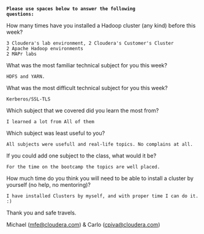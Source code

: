 <code><b>Please use spaces below to answer the following questions:</b></code><br>


How many times have you installed a Hadoop cluster (any kind) before this week?
```
3 Cloudera's lab environment, 2 Cloudera's Customer's Cluster
2 Apache Hadoop environments
2 MAPr labs
```

What was the most familiar technical subject for you this week?
```
HDFS and YARN.
```

What was the most difficult technical subject for you this week?
```
Kerberos/SSL-TLS
```

Which subject that we covered did you learn the most from?
```
I learned a lot from All of them
```

Which subject was least useful to you?
```
All subjects were usefull and real-life topics. No complains at all.
```

If you could add one subject to the class, what would it be?
```
For the time on the bootcamp the topics are well placed.
```

How much time do you think you will need to be able to install a cluster by yourself (no help, no mentoring)?
```
I have installed Clusters by myself, and with proper time I can do it. :)
```

Thank you and safe travels.

Michael (mfe@cloudera.com) & Carlo (cpiva@cloudera.com)
